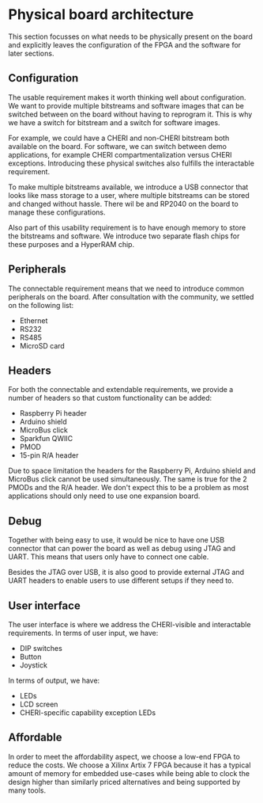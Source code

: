 # Physical board architecture

This section focusses on what needs to be physically present on the board and explicitly leaves the configuration of the FPGA and the software for later sections.

## Configuration

The usable requirement makes it worth thinking well about configuration.
We want to provide multiple bitstreams and software images that can be switched between on the board without having to reprogram it.
This is why we have a switch for bitstream and a switch for software images.

For example, we could have a CHERI and non-CHERI bitstream both available on the board.
For software, we can switch between demo applications, for example CHERI compartmentalization versus CHERI exceptions.
Introducing these physical switches also fulfills the interactable requirement.

To make multiple bitstreams available, we introduce a USB connector that looks like mass storage to a user, where multiple bitstreams can be stored and changed without hassle.
There wil be and RP2040 on the board to manage these configurations.

Also part of this usability requirement is to have enough memory to store the bitstreams and software.
We introduce two separate flash chips for these purposes and a HyperRAM chip.

## Peripherals

The connectable requirement means that we need to introduce common peripherals on the board.
After consultation with the community, we settled on the following list:
- Ethernet
- RS232
- RS485
- MicroSD card

## Headers

For both the connectable and extendable requirements, we provide a number of headers so that custom functionality can be added:
- Raspberry Pi header
- Arduino shield
- MicroBus click
- Sparkfun QWIIC
- PMOD
- 15-pin R/A header

Due to space limitation the headers for the Raspberry Pi, Arduino shield and MicroBus click cannot be used simultaneously.
The same is true for the 2 PMODs and the R/A header.
We don't expect this to be a problem as most applications should only need to use one expansion board.

## Debug

Together with being easy to use, it would be nice to have one USB connector that can power the board as well as debug using JTAG and UART.
This means that users only have to connect one cable.

Besides the JTAG over USB, it is also good to provide external JTAG and UART headers to enable users to use different setups if they need to.

## User interface

The user interface is where we address the CHERI-visible and interactable requirements.
In terms of user input, we have:
- DIP switches
- Button
- Joystick

In terms of output, we have:
- LEDs
- LCD screen
- CHERI-specific capability exception LEDs

## Affordable

In order to meet the affordability aspect, we choose a low-end FPGA to reduce the costs.
We choose a Xilinx Artix 7 FPGA because it has a typical amount of memory for embedded use-cases while being able to clock the design higher than similarly priced alternatives and being supported by many tools.
